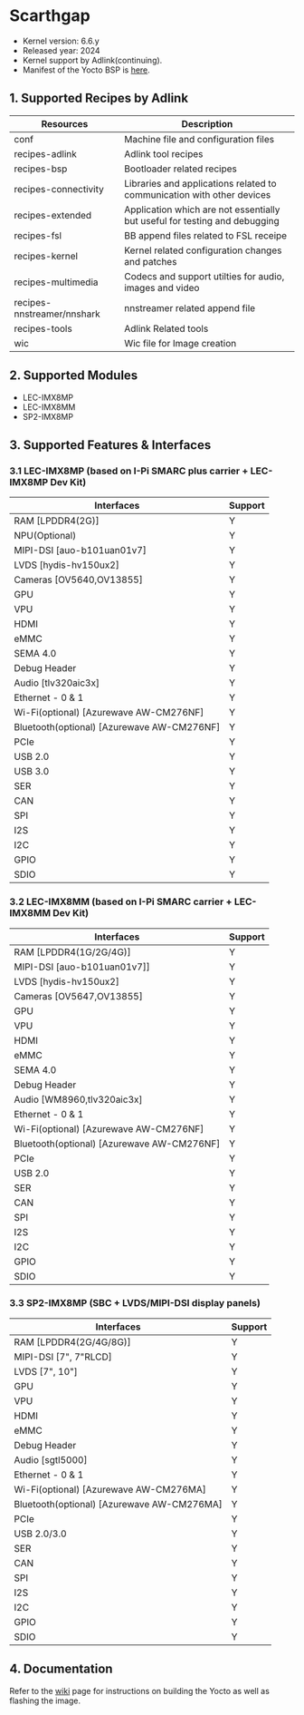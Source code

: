 # Scarthgap

- Kernel version: 6.6.y
- Released year: 2024
- Kernel support by Adlink(continuing).
- Manifest of the Yocto BSP is [here](https://github.com/ADLINK/adlink-manifest).



## 1. Supported Recipes by Adlink

| Resources                      | Description |
| ------------------------------ | ----------- |
| conf                           |  Machine file and configuration files                                        |
| recipes-adlink                 |  Adlink tool recipes                                                         |
| recipes-bsp                    |  Bootloader related recipes                                                  |
| recipes-connectivity           |  Libraries and applications related to communication with other devices      |
| recipes-extended               |  Application which are not essentially but useful for testing and debugging  |
| recipes-fsl                    |  BB append files related to FSL receipe                                      |
| recipes-kernel                 |  Kernel related configuration changes and patches                            |
| recipes-multimedia             |  Codecs and support utilties for audio, images and video                     |
| recipes-nnstreamer/nnshark     |  nnstreamer related append file                                              |
| recipes-tools                  |  Adlink Related tools                                                        |
| wic                            |  Wic file for Image creation                                                 |



## 2. Supported Modules

- LEC-IMX8MP
- LEC-IMX8MM
- SP2-IMX8MP

## 3. Supported Features & Interfaces

### 3.1 LEC-IMX8MP (based on I-Pi SMARC plus carrier + LEC-IMX8MP Dev Kit)

| Interfaces                                 | Support |
| ------------------------------------------ | ------- |
| RAM [LPDDR4(2G)]                           | Y       |
| NPU(Optional)                              | Y       |
| MIPI-DSI [auo-b101uan01v7]                 | Y       |
| LVDS [hydis-hv150ux2]                      | Y       |
| Cameras [OV5640,OV13855]                   | Y       |
| GPU                                        | Y       |
| VPU                                        | Y       |
| HDMI                                       | Y       |
| eMMC                                       | Y       |
| SEMA 4.0                                   | Y       |
| Debug Header                               | Y       |
| Audio [tlv320aic3x]                        | Y       |
| Ethernet - 0 & 1                           | Y       |
| Wi-Fi(optional) [Azurewave AW-CM276NF]     | Y       |
| Bluetooth(optional) [Azurewave AW-CM276NF] | Y       |
| PCIe                                       | Y       |
| USB 2.0                                    | Y       |
| USB 3.0                                    | Y       |
| SER                                        | Y       |
| CAN                                        | Y       |
| SPI                                        | Y       |
| I2S                                        | Y       |
| I2C                                        | Y       |
| GPIO                                       | Y       |
| SDIO                                       | Y       |



### 3.2 LEC-IMX8MM (based on I-Pi SMARC carrier + LEC-IMX8MM Dev Kit)

| Interfaces                                 | Support |
| ------------------------------------------ | ------- |
| RAM [LPDDR4(1G/2G/4G)]                     | Y       |
| MIPI-DSI [auo-b101uan01v7]]                | Y       |
| LVDS [hydis-hv150ux2]                      | Y       |
| Cameras [OV5647,OV13855]                   | Y       |
| GPU                                        | Y       |
| VPU                                        | Y       |
| HDMI                                       | Y       |
| eMMC                                       | Y       |
| SEMA 4.0                                   | Y       |
| Debug Header                               | Y       |
| Audio [WM8960,tlv320aic3x]                 | Y       |
| Ethernet - 0 & 1                           | Y       |
| Wi-Fi(optional) [Azurewave AW-CM276NF]     | Y       |
| Bluetooth(optional) [Azurewave AW-CM276NF] | Y       |
| PCIe                                       | Y       |
| USB 2.0                                    | Y       |
| SER                                        | Y       |
| CAN                                        | Y       |
| SPI                                        | Y       |
| I2S                                        | Y       |
| I2C                                        | Y       |
| GPIO                                       | Y       |
| SDIO                                       | Y       |



### 3.3 SP2-IMX8MP (SBC + LVDS/MIPI-DSI display panels)

| Interfaces                                 | Support |
| ------------------------------------------ | ------- |
| RAM [LPDDR4(2G/4G/8G)]                     | Y       |
| MIPI-DSI [7", 7"RLCD]                      | Y       |
| LVDS [7", 10"]                             | Y       |
| GPU                                        | Y       |
| VPU                                        | Y       |
| HDMI                                       | Y       |
| eMMC                                       | Y       |
| Debug Header                               | Y       |
| Audio [sgtl5000]                           | Y       |
| Ethernet - 0 & 1                           | Y       |
| Wi-Fi(optional) [Azurewave AW-CM276MA]     | Y       |
| Bluetooth(optional) [Azurewave AW-CM276MA] | Y       |
| PCIe                                       | Y       |
| USB 2.0/3.0                                | Y       |
| SER                                        | Y       |
| CAN                                        | Y       |
| SPI                                        | Y       |
| I2S                                        | Y       |
| I2C                                        | Y       |
| GPIO                                       | Y       |
| SDIO                                       | Y       |



## 4. Documentation

Refer to the [wiki](https://github.com/ADLINK/meta-adlink-nxp/wiki) page for instructions on building the Yocto as well as flashing the image.

